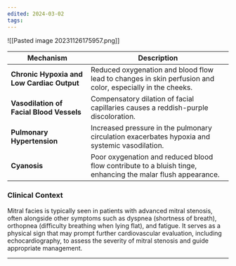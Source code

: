 ```yaml
---
edited: 2024-03-02
tags:
---
```

![[Pasted image 20231126175957.png]]

|**Mechanism**|**Description**|
|---|---|
|**Chronic Hypoxia and Low Cardiac Output**|Reduced oxygenation and blood flow lead to changes in skin perfusion and color, especially in the cheeks.|
|**Vasodilation of Facial Blood Vessels**|Compensatory dilation of facial capillaries causes a reddish-purple discoloration.|
|**Pulmonary Hypertension**|Increased pressure in the pulmonary circulation exacerbates hypoxia and systemic vasodilation.|
|**Cyanosis**|Poor oxygenation and reduced blood flow contribute to a bluish tinge, enhancing the malar flush appearance.|
### Clinical Context
Mitral facies is typically seen in patients with advanced mitral stenosis, often alongside other symptoms such as dyspnea (shortness of breath), orthopnea (difficulty breathing when lying flat), and fatigue. It serves as a physical sign that may prompt further cardiovascular evaluation, including echocardiography, to assess the severity of mitral stenosis and guide appropriate management.

---
